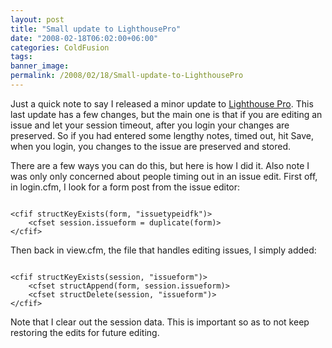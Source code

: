 ```yaml
---
layout: post
title: "Small update to LighthousePro"
date: "2008-02-18T06:02:00+06:00"
categories: ColdFusion 
tags: 
banner_image: 
permalink: /2008/02/18/Small-update-to-LighthousePro
---
```


Just a quick note to say I released a minor update to <a href="http://lighthousepro.riaforge.org">Lighthouse Pro</a>. This last update has a few changes, but the main one is that if you are editing an issue and let your session timeout, after you login your changes are preserved. So if you had entered some lengthy notes, timed out, hit Save, when you login, you changes to the issue are preserved and stored. 

There are a few ways you can do this, but here is how I did it. Also note I was only only concerned about people timing out in an issue edit. First off, in login.cfm, I look for a form post from the issue editor:

<code>
&lt;cfif structKeyExists(form, "issuetypeidfk")&gt;
	&lt;cfset session.issueform = duplicate(form)&gt;
&lt;/cfif&gt;
</code>

Then back in view.cfm, the file that handles editing issues, I simply added:

<code>
&lt;cfif structKeyExists(session, "issueform")&gt;
	&lt;cfset structAppend(form, session.issueform)&gt;
	&lt;cfset structDelete(session, "issueform")&gt;
&lt;/cfif&gt;
</code>

Note that I clear out the session data. This is important so as to not keep restoring the edits for future editing.